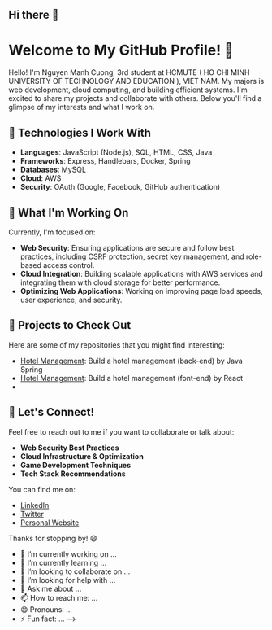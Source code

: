 ## Hi there 👋

# Welcome to My GitHub Profile! 👋

Hello! I'm Nguyen Manh Cuong, 3rd student at HCMUTE ( HO CHI MINH UNIVERSITY OF TECHNOLOGY AND EDUCATION ), VIET NAM. My majors is web development, cloud computing, and building efficient systems. I'm excited to share my projects and collaborate with others. Below you'll find a glimpse of my interests and what I work on.

## 🔧 Technologies I Work With

- **Languages**: JavaScript (Node.js), SQL, HTML, CSS, Java 
- **Frameworks**: Express, Handlebars, Docker, Spring
- **Databases**: MySQL
- **Cloud**: AWS 
- **Security**: OAuth (Google, Facebook, GitHub authentication)

## 🌱 What I'm Working On

Currently, I'm focused on:

- **Web Security**: Ensuring applications are secure and follow best practices, including CSRF protection, secret key management, and role-based access control.
- **Cloud Integration**: Building scalable applications with AWS services and integrating them with cloud storage for better performance.
- **Optimizing Web Applications**: Working on improving page load speeds, user experience, and security.


## 🚀 Projects to Check Out

Here are some of my repositories that you might find interesting:

- [Hotel Management](https://github.com/NMCuonG08/Hotel-Management-BE): Build a hotel management (back-end) by Java Spring 
- [Hotel Management](https://github.com/NMCuonG08/Hotel-Managent-FE): Build a hotel management (font-end) by React
-  

## 👯 Let's Connect!

Feel free to reach out to me if you want to collaborate or talk about:

- **Web Security Best Practices**
- **Cloud Infrastructure & Optimization**
- **Game Development Techniques**
- **Tech Stack Recommendations**

You can find me on:

- [LinkedIn](https://www.linkedin.com/in/your-linkedin/)
- [Twitter](https://twitter.com/your-twitter/)
- [Personal Website](https://your-website.com/)

Thanks for stopping by! 😄


- 🔭 I’m currently working on ...
- 🌱 I’m currently learning ...
- 👯 I’m looking to collaborate on ...
- 🤔 I’m looking for help with ...
- 💬 Ask me about ...
- 📫 How to reach me: ...
- 😄 Pronouns: ...
- ⚡ Fun fact: ...
-->
